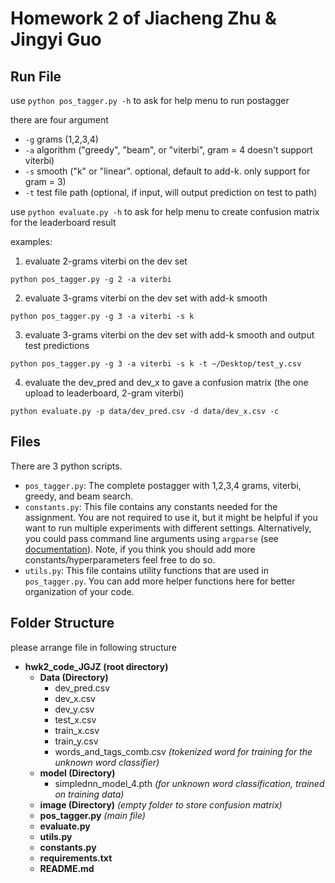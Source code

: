 # Homework 2 of Jiacheng Zhu & Jingyi Guo

## Run File

use `python pos_tagger.py -h` to ask for help menu to run postagger

there are four argument
  
  - `-g` grams (1,2,3,4)
  - `-a` algorithm ("greedy", "beam", or "viterbi", gram = 4 doesn't support viterbi)
  - `-s` smooth ("k" or "linear". optional, default to add-k. only support for gram = 3)
  - `-t` test file path (optional, if input, will output prediction on test to path)

use `python evaluate.py -h` to ask for help menu to create confusion matrix for the leaderboard result

examples:

1. evaluate 2-grams viterbi on the dev set
```
python pos_tagger.py -g 2 -a viterbi
```

2. evaluate 3-grams viterbi on the dev set with add-k smooth
```
python pos_tagger.py -g 3 -a viterbi -s k
```

3. evaluate 3-grams viterbi on the dev set with add-k smooth and output test predictions
```
python pos_tagger.py -g 3 -a viterbi -s k -t ~/Desktop/test_y.csv
```

4. evaluate the dev_pred and dev_x to gave a confusion matrix (the one upload to leaderboard, 2-gram viterbi)
```
python evaluate.py -p data/dev_pred.csv -d data/dev_x.csv -c
```

## Files
There are 3 python scripts.
* `pos_tagger.py`: The complete postagger with 1,2,3,4 grams, viterbi, greedy, and beam search. 
*  `constants.py`: This file contains any constants needed for the assignment. You are not required to use it, but it might be helpful if you want to run multiple experiments with different settings. Alternatively, you could pass command line arguments using `argparse` (see [documentation](https://docs.python.org/3/library/argparse.html)). Note, if you think you should add more constants/hyperparameters feel free to do so. 
* `utils.py`:  This file contains utility functions that are used in `pos_tagger.py`. You can add more helper functions here for better organization of your code. 

## Folder Structure
please arrange file in following structure

- **hwk2_code_JGJZ (root directory)**
  - **Data (Directory)**
    - dev_pred.csv
    - dev_x.csv
    - dev_y.csv
    - test_x.csv
    - train_x.csv
    - train_y.csv
    - words_and_tags_comb.csv *(tokenized word for training for the unknown word classifier)*
  - **model (Directory)**
    - simplednn_model_4.pth *(for unknown word classification, trained on training data)*
  - **image (Directory)** *(empty folder to store confusion matrix)*
  - **pos_tagger.py** *(main file)*
  - **evaluate.py**
  - **utils.py**
  - **constants.py**
  - **requirements.txt**
  - **README.md**